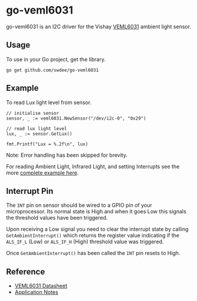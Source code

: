 # go-veml6031

go-veml6031 is an I2C driver for the Vishay [VEML6031](https://www.vishay.com/docs/80007/veml6031x00.pdf)
ambient light sensor.



## Usage

To use in your Go project, get the library.

```
go get github.com/swdee/go-veml6031
```



## Example

To read Lux light level from sensor.

```
// initialise sensor
sensor, _ := veml6031.NewSensor("/dev/i2c-0", "0x29")

// read lux light level
lux, _ := sensor.GetLux()

fmt.Printf("Lux = %.2f\n", lux)
```

Note: Error handling has been skipped for brevity.

For reading Ambient Light, Infrared Light, and setting Interrupts see the more 
[complete example here](example/main.go).


## Interrupt Pin

The `INT` pin on sensor should be wired to a GPIO pin of your microprocessor.
Its normal state is High and when it goes Low this signals the threshold values
have been triggered.

Upon receiving a Low signal you need to clear the interrupt state by calling
`GetAmbientInterrupt()` which returns the register value indicating if the 
`ALS_IF_L` (Low) or `ALS_IF_H` (High) threshold value was triggered.

Once `GetAmbientInterrupt()` has been called the `INT` pin resets to High.


## Reference

* [VEML6031 Datasheet](https://www.vishay.com/docs/80007/veml6031x00.pdf)  
* [Application Notes](https://www.vishay.com/docs/80201/designingveml6031x00.pdf)